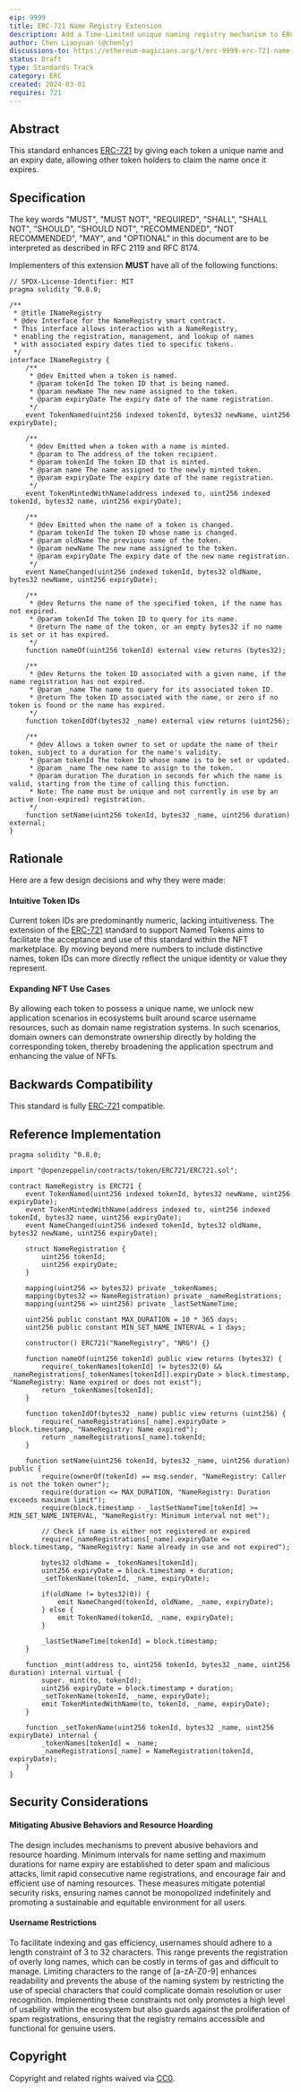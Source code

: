 ```yaml
---
eip: 9999
title: ERC-721 Name Registry Extension
description: Add a Time-Limited unique naming registry mechanism to ERC-721 tokens. 
author: Chen Liaoyuan (@chenly)
discussions-to: https://ethereum-magicians.org/t/erc-9999-erc-721-name-registry-extension/19005
status: Draft
type: Standards Track
category: ERC
created: 2024-03-01
requires: 721
---
```


## Abstract

This standard enhances [ERC-721](./eip-721.md) by giving each token a unique name and an expiry date, allowing other token holders to claim the name once it expires.

## Specification

The key words "MUST", "MUST NOT", "REQUIRED", "SHALL", "SHALL NOT", "SHOULD", "SHOULD NOT", "RECOMMENDED", "NOT RECOMMENDED", "MAY", and "OPTIONAL" in this document are to be interpreted as described in RFC 2119 and RFC 8174.

Implementers of this extension **MUST** have all of the following functions:

```solidity
// SPDX-License-Identifier: MIT
pragma solidity ^0.8.0;

/**
 * @title INameRegistry
 * @dev Interface for the NameRegistry smart contract.
 * This interface allows interaction with a NameRegistry, 
 * enabling the registration, management, and lookup of names 
 * with associated expiry dates tied to specific tokens.
 */
interface INameRegistry {
    /**
     * @dev Emitted when a token is named.
     * @param tokenId The token ID that is being named.
     * @param newName The new name assigned to the token.
     * @param expiryDate The expiry date of the name registration.
     */
    event TokenNamed(uint256 indexed tokenId, bytes32 newName, uint256 expiryDate);

    /**
     * @dev Emitted when a token with a name is minted.
     * @param to The address of the token recipient.
     * @param tokenId The token ID that is minted.
     * @param name The name assigned to the newly minted token.
     * @param expiryDate The expiry date of the name registration.
     */
    event TokenMintedWithName(address indexed to, uint256 indexed tokenId, bytes32 name, uint256 expiryDate);

    /**
     * @dev Emitted when the name of a token is changed.
     * @param tokenId The token ID whose name is changed.
     * @param oldName The previous name of the token.
     * @param newName The new name assigned to the token.
     * @param expiryDate The expiry date of the new name registration.
     */
    event NameChanged(uint256 indexed tokenId, bytes32 oldName, bytes32 newName, uint256 expiryDate);

    /**
     * @dev Returns the name of the specified token, if the name has not expired.
     * @param tokenId The token ID to query for its name.
     * @return The name of the token, or an empty bytes32 if no name is set or it has expired.
     */
    function nameOf(uint256 tokenId) external view returns (bytes32);

    /**
     * @dev Returns the token ID associated with a given name, if the name registration has not expired.
     * @param _name The name to query for its associated token ID.
     * @return The token ID associated with the name, or zero if no token is found or the name has expired.
     */
    function tokenIdOf(bytes32 _name) external view returns (uint256);

    /**
     * @dev Allows a token owner to set or update the name of their token, subject to a duration for the name's validity.
     * @param tokenId The token ID whose name is to be set or updated.
     * @param _name The new name to assign to the token.
     * @param duration The duration in seconds for which the name is valid, starting from the time of calling this function.
     * Note: The name must be unique and not currently in use by an active (non-expired) registration.
     */
    function setName(uint256 tokenId, bytes32 _name, uint256 duration) external;
}
```

## Rationale

Here are a few design decisions and why they were made:

#### Intuitive Token IDs

Current token IDs are predominantly numeric, lacking intuitiveness. The extension of the [ERC-721](./eip-721.md) standard to support Named Tokens aims to facilitate the acceptance and use of this standard within the NFT marketplace. By moving beyond mere numbers to include distinctive names, token IDs can more directly reflect the unique identity or value they represent.

#### Expanding NFT Use Cases

By allowing each token to possess a unique name, we unlock new application scenarios in ecosystems built around scarce username resources, such as domain name registration systems. In such scenarios, domain owners can demonstrate ownership directly by holding the corresponding token, thereby broadening the application spectrum and enhancing the value of NFTs.

## Backwards Compatibility

This standard is fully [ERC-721](./eip-721.md) compatible.

## Reference Implementation

```solidity
pragma solidity ^0.8.0;

import "@openzeppelin/contracts/token/ERC721/ERC721.sol";

contract NameRegistry is ERC721 {
    event TokenNamed(uint256 indexed tokenId, bytes32 newName, uint256 expiryDate);
    event TokenMintedWithName(address indexed to, uint256 indexed tokenId, bytes32 name, uint256 expiryDate);
    event NameChanged(uint256 indexed tokenId, bytes32 oldName, bytes32 newName, uint256 expiryDate);

    struct NameRegistration {
        uint256 tokenId;
        uint256 expiryDate;
    }

    mapping(uint256 => bytes32) private _tokenNames;
    mapping(bytes32 => NameRegistration) private _nameRegistrations;
    mapping(uint256 => uint256) private _lastSetNameTime;

    uint256 public constant MAX_DURATION = 10 * 365 days;
    uint256 public constant MIN_SET_NAME_INTERVAL = 1 days;

    constructor() ERC721("NameRegistry", "NRG") {}

    function nameOf(uint256 tokenId) public view returns (bytes32) {
        require(_tokenNames[tokenId] != bytes32(0) && _nameRegistrations[_tokenNames[tokenId]].expiryDate > block.timestamp, "NameRegistry: Name expired or does not exist");
        return _tokenNames[tokenId];
    }

    function tokenIdOf(bytes32 _name) public view returns (uint256) {
        require(_nameRegistrations[_name].expiryDate > block.timestamp, "NameRegistry: Name expired");
        return _nameRegistrations[_name].tokenId;
    }

    function setName(uint256 tokenId, bytes32 _name, uint256 duration) public {
        require(ownerOf(tokenId) == msg.sender, "NameRegistry: Caller is not the token owner");
        require(duration <= MAX_DURATION, "NameRegistry: Duration exceeds maximum limit");
        require(block.timestamp - _lastSetNameTime[tokenId] >= MIN_SET_NAME_INTERVAL, "NameRegistry: Minimum interval not met");
        
        // Check if name is either not registered or expired
        require(_nameRegistrations[_name].expiryDate <= block.timestamp, "NameRegistry: Name already in use and not expired");

        bytes32 oldName = _tokenNames[tokenId];
        uint256 expiryDate = block.timestamp + duration;
        _setTokenName(tokenId, _name, expiryDate);

        if(oldName != bytes32(0)) {
            emit NameChanged(tokenId, oldName, _name, expiryDate);
        } else {
            emit TokenNamed(tokenId, _name, expiryDate);
        }

        _lastSetNameTime[tokenId] = block.timestamp;
    }

    function _mint(address to, uint256 tokenId, bytes32 _name, uint256 duration) internal virtual {
        super._mint(to, tokenId);
        uint256 expiryDate = block.timestamp + duration;
        _setTokenName(tokenId, _name, expiryDate);
        emit TokenMintedWithName(to, tokenId, _name, expiryDate);
    }

    function _setTokenName(uint256 tokenId, bytes32 _name, uint256 expiryDate) internal {
        _tokenNames[tokenId] = _name;
        _nameRegistrations[_name] = NameRegistration(tokenId, expiryDate);
    }
}
```

## Security Considerations

#### Mitigating Abusive Behaviors and Resource Hoarding

The design includes mechanisms to prevent abusive behaviors and resource hoarding. Minimum intervals for name setting and maximum durations for name expiry are established to deter spam and malicious attacks, limit rapid consecutive name registrations, and encourage fair and efficient use of naming resources. These measures mitigate potential security risks, ensuring names cannot be monopolized indefinitely and promoting a sustainable and equitable environment for all users.

#### Username Restrictions

To facilitate indexing and gas efficiency, usernames should adhere to a length constraint of 3 to 32 characters. This range prevents the registration of overly long names, which can be costly in terms of gas and difficult to manage. Limiting characters to the range of [a-zA-Z0-9] enhances readability and prevents the abuse of the naming system by restricting the use of special characters that could complicate domain resolution or user recognition. Implementing these constraints not only promotes a high level of usability within the ecosystem but also guards against the proliferation of spam registrations, ensuring that the registry remains accessible and functional for genuine users.

## Copyright

Copyright and related rights waived via [CC0](../LICENSE.md).
